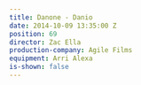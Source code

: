 ```yaml
---
title: Danone - Danio
date: 2014-10-09 13:35:00 Z
position: 69
director: Zac Ella
production-company: Agile Films
equipment: Arri Alexa
is-shown: false
---
```


